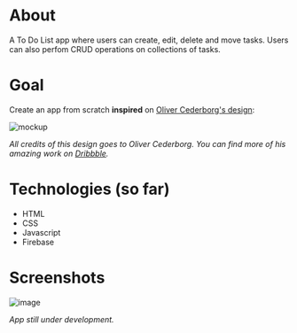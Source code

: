 # About
A To Do List app where users can create, edit, delete and move tasks. Users can also perfom CRUD operations on collections of tasks.

# Goal
<p>Create an app from scratch <b>inspired</b> on <a href="https://dribbble.com/shots/15185058-Collection-Tasks">Oliver Cederborg's design</a>:</p>

![mockup](https://user-images.githubusercontent.com/77708400/129491876-ff60d5ee-9134-404a-87d4-472e9d7225b3.png)

<p><i>All credits of this design goes to Oliver Cederborg. You can find more of his amazing work on <a href="https://dribbble.com/oliver">Dribbble</a>.</i></p>

# Technologies (so far)
- HTML
- CSS
- Javascript
- Firebase

# Screenshots
![image](https://user-images.githubusercontent.com/77708400/129492776-f68a1910-d020-4f6b-a452-7fc39ebed65c.png)

<p><i>App still under development.</i></p>
